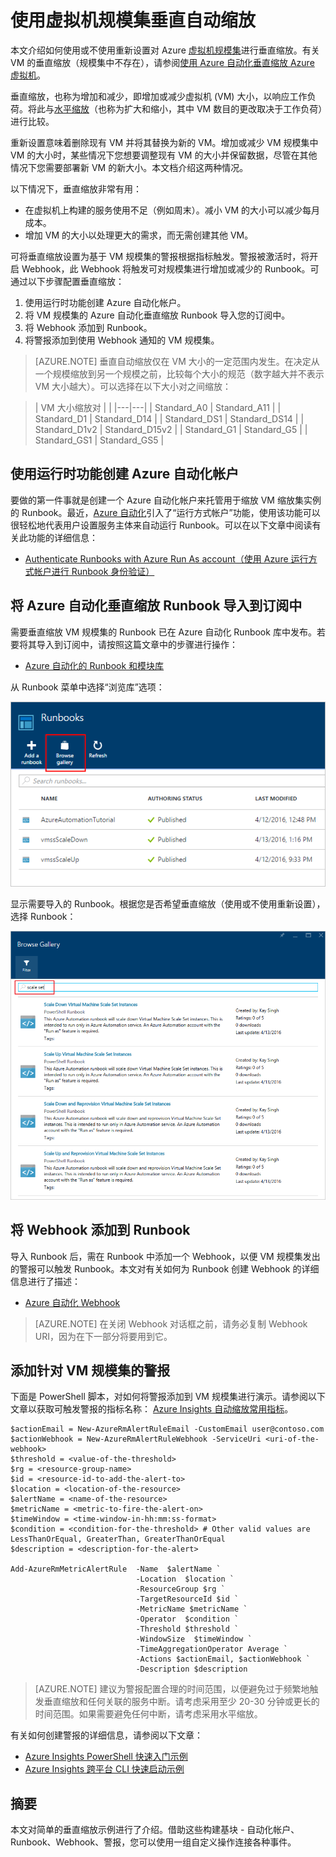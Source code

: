 <properties
	pageTitle="垂直缩放 Azure 虚拟机规模集 | Azure"
	description="如何使用 Azure 自动化垂直缩放虚拟机以响应监视警报"
	services="virtual-machine-scale-sets"
	documentationCenter=""
	authors="gbowerman"
	manager="madhana"
	editor=""
	tags="azure-resource-manager"/>

<tags
	ms.service="virtual-machine-scale-sets"
	ms.date="08/03/2016"
	wacn.date="08/29/2016"/>  


# 使用虚拟机规模集垂直自动缩放

本文介绍如何使用或不使用重新设置对 Azure [虚拟机规模集](/home/features/virtual-machine-scale-sets/)进行垂直缩放。有关 VM 的垂直缩放（规模集中不存在），请参阅[使用 Azure 自动化垂直缩放 Azure 虚拟机](/documentation/articles/virtual-machines-windows-vertical-scaling-automation/)。

垂直缩放，也称为增加和减少，即增加或减少虚拟机 (VM) 大小，以响应工作负荷。将此与[水平缩放](/documentation/articles/virtual-machine-scale-sets-autoscale-overview/)（也称为扩大和缩小，其中 VM 数目的更改取决于工作负荷）进行比较。

重新设置意味着删除现有 VM 并将其替换为新的 VM。增加或减少 VM 规模集中 VM 的大小时，某些情况下您想要调整现有 VM 的大小并保留数据，尽管在其他情况下您需要部署新 VM 的新大小。本文档介绍这两种情况。

以下情况下，垂直缩放非常有用：

- 在虚拟机上构建的服务使用不足（例如周末）。减小 VM 的大小可以减少每月成本。
- 增加 VM 的大小以处理更大的需求，而无需创建其他 VM。

可将垂直缩放设置为基于 VM 规模集的警报根据指标触发。警报被激活时，将开启 Webhook，此 Webhook 将触发可对规模集进行增加或减少的 Runbook。可通过以下步骤配置垂直缩放：

1. 使用运行时功能创建 Azure 自动化帐户。
2. 将 VM 规模集的 Azure 自动化垂直缩放 Runbook 导入您的订阅中。
3. 将 Webhook 添加到 Runbook。
4. 将警报添加到使用 Webhook 通知的 VM 规模集。

> [AZURE.NOTE] 垂直自动缩放仅在 VM 大小的一定范围内发生。在决定从一个规模缩放到另一个规模之前，比较每个大小的规范（数字越大并不表示 VM 大小越大）。可以选择在以下大小对之间缩放：

>| VM 大小缩放对 | |
|---|---|
| Standard\_A0 | Standard\_A11 |
| Standard\_D1 | Standard\_D14 |
| Standard\_DS1 | Standard\_DS14 |
| Standard\_D1v2 | Standard\_D15v2 |
| Standard\_G1 | Standard\_G5 |
| Standard\_GS1 | Standard\_GS5 |

## 使用运行时功能创建 Azure 自动化帐户

要做的第一件事就是创建一个 Azure 自动化帐户来托管用于缩放 VM 缩放集实例的 Runbook。最近，[Azure 自动化](/home/features/automation/)引入了“运行方式帐户”功能，使用该功能可以很轻松地代表用户设置服务主体来自动运行 Runbook。可以在以下文章中阅读有关此功能的详细信息：

* [Authenticate Runbooks with Azure Run As account（使用 Azure 运行方式帐户进行 Runbook 身份验证）](/documentation/articles/automation-sec-configure-azure-runas-account/)

## 将 Azure 自动化垂直缩放 Runbook 导入到订阅中

需要垂直缩放 VM 规模集的 Runbook 已在 Azure 自动化 Runbook 库中发布。若要将其导入到订阅中，请按照这篇文章中的步骤进行操作：

* [Azure 自动化的 Runbook 和模块库](/documentation/articles/automation-runbook-gallery/)

从 Runbook 菜单中选择“浏览库”选项：

![要导入的 Runbook][runbooks]  


显示需要导入的 Runbook。根据您是否希望垂直缩放（使用或不使用重新设置），选择 Runbook：

![Runbook 库][gallery]

## 将 Webhook 添加到 Runbook

导入 Runbook 后，需在 Runbook 中添加一个 Webhook，以便 VM 规模集发出的警报可以触发 Runbook。本文对有关如何为 Runbook 创建 Webhook 的详细信息进行了描述：

* [Azure 自动化 Webhook](/documentation/articles/automation-webhooks/)

> [AZURE.NOTE] 在关闭 Webhook 对话框之前，请务必复制 Webhook URI，因为在下一部分将要用到它。

## 添加针对 VM 规模集的警报

下面是 PowerShell 脚本，对如何将警报添加到 VM 规模集进行演示。请参阅以下文章以获取可触发警报的指标名称：
[Azure Insights 自动缩放常用指标](/documentation/articles/insights-autoscale-common-metrics/)。

	$actionEmail = New-AzureRmAlertRuleEmail -CustomEmail user@contoso.com
	$actionWebhook = New-AzureRmAlertRuleWebhook -ServiceUri <uri-of-the-webhook>
	$threshold = <value-of-the-threshold>
	$rg = <resource-group-name>
	$id = <resource-id-to-add-the-alert-to>
	$location = <location-of-the-resource>
	$alertName = <name-of-the-resource>
	$metricName = <metric-to-fire-the-alert-on>
	$timeWindow = <time-window-in-hh:mm:ss-format>
	$condition = <condition-for-the-threshold> # Other valid values are LessThanOrEqual, GreaterThan, GreaterThanOrEqual
	$description = <description-for-the-alert>

	Add-AzureRmMetricAlertRule  -Name  $alertName `
								-Location  $location `
								-ResourceGroup $rg `
								-TargetResourceId $id `
								-MetricName $metricName `
								-Operator  $condition `
								-Threshold $threshold `
								-WindowSize  $timeWindow `
								-TimeAggregationOperator Average `
								-Actions $actionEmail, $actionWebhook `
								-Description $description

> [AZURE.NOTE] 建议为警报配置合理的时间范围，以便避免过于频繁地触发垂直缩放和任何关联的服务中断。请考虑采用至少 20-30 分钟或更长的时间范围。如果需要避免任何中断，请考虑采用水平缩放。

有关如何创建警报的详细信息，请参阅以下文章：

* [Azure Insights PowerShell 快速入门示例](/documentation/articles/insights-powershell-samples/)
* [Azure Insights 跨平台 CLI 快速启动示例](/documentation/articles/insights-cli-samples/)

## 摘要

本文对简单的垂直缩放示例进行了介绍。借助这些构建基块 - 自动化帐户、Runbook、Webhook、警报，您可以使用一组自定义操作连接各种事件。

[runbooks]: ./media/virtual-machine-scale-sets-vertical-scale-reprovision/runbooks.png
[gallery]: ./media/virtual-machine-scale-sets-vertical-scale-reprovision/runbooks-gallery.png

<!---HONumber=Mooncake_0822_2016-->